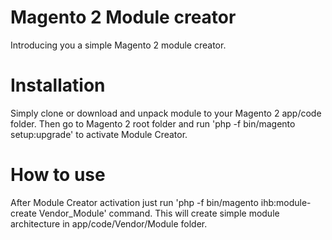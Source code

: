 # Magento 2 Module creator
Introducing you a simple Magento 2 module creator.
# Installation
Simply clone or download and unpack module to your Magento 2 app/code folder. Then go to Magento 2 root folder
and run 'php -f bin/magento setup:upgrade' to activate Module Creator.
# How to use
After Module Creator activation just run 'php -f bin/magento ihb:module-create Vendor_Module' command. This will
create simple module architecture in app/code/Vendor/Module folder.



